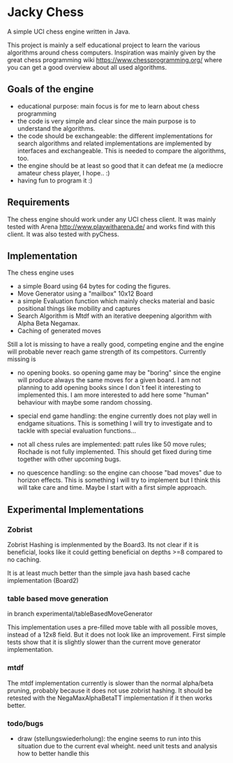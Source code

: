 # Jacky Chess

A simple UCI chess engine written in Java.

This project is mainly a self educational project to 
learn the various algorithms around chess computers. 
Inspiration was mainly given by the great chess programming wiki
https://www.chessprogramming.org/ where you can get a good overview about all used
algorithms.

## Goals of the engine

- educational purpose: main focus is for me to learn about chess programming
- the code is very simple and clear since the main purpose is to understand the algorithms.
- the code should be exchangeable: the different implementations for search algorithms and
  related implementations are implemented by interfaces and exchangeable. This is needed to compare the algorithms, too.
- the engine should be at least so good that it can defeat me (a mediocre amateur chess player, I hope.. :)
- having fun to program it :)

## Requirements

The chess engine should work under any UCI chess client.
It was mainly tested with Arena http://www.playwitharena.de/ 
and works find with this client. It was also tested with pyChess.

## Implementation

The chess engine uses 

- a simple Board using 64 bytes for coding the figures.
- Move Generator using a "mailbox" 10x12 Board  
- a simple Evaluation function which mainly checks material
and basic positional things like mobility and captures
- Search Algorithm is Mtdf with an iterative deepening algorithm with Alpha Beta Negamax.
- Caching of generated moves



Still a lot is missing to have a really good, competing engine and the engine
will probable never reach game strength of its competitors.
Currently missing is

- no opening books. so opening game may be "boring" since the engine will produce
always the same moves for a given board. I am not planning to add opening books since
  I don´t feel it interesting to implemented this. I am more interested to add here
  some "human" behaviour with maybe some random chossing.
  
- special end game handling: the engine currently does not play well in endgame situations. This
is something I will try to investigate and to tackle with special evaluation functions...

- not all chess rules are implemented: patt rules like 50 move rules; Rochade is not fully implemented. This should get fixed during time together with other upcoming bugs.

- no quescence handling: so the engine can choose "bad moves" due to horizon effects. This is something I will try to implement but I think this will take care and time. Maybe I start with a first simple approach.

              
## Experimental Implementations
   
### Zobrist
Zobrist Hashing is implenmented by the Board3.
Its not clear if it is beneficial, looks like it could getting beneficial on depths >=8 compared to no caching.

It is at least much better than the simple java hash based cache implementation (Board2)


### table based move generation

in branch experimental/tableBasedMoveGenerator

This implementation uses a pre-filled move table with all possible moves, instead of a 12x8 field. But it does not look like an improvement.
First simple tests show that it is slightly slower than the current move generator implementation.

### mtdf

The mtdf implementation currently is slower than the normal alpha/beta pruning, probably because it does not use
zobrist hashing. It should be retested with the NegaMaxAlphaBetaTT implementation if it then works better.



                                                                 
### todo/bugs

- draw (stellungswiederholung): the engine seems to run into this situation due to the current eval wheight. need unit tests
and analysis how to better handle this
  
